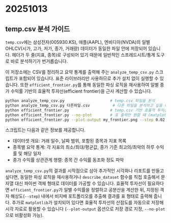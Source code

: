 # 20251013

## temp.csv 분석 가이드

`temp.csv`에는 삼성전자(005930.KS), 애플(AAPL), 엔비디아(NVDA)의 일별 OHLCV(시가, 고가, 저가, 종가, 거래량) 데이터가 동일한 파일 안에 저장되어 있습니다. 헤더가 두 줄(지표, 종목)로 구성되어 있기 때문에 일반적인 스프레드시트/통계 도구로 바로 분석하기가 번거롭습니다.

이 저장소에는 CSV를 정리하고 요약 통계를 출력해 주는 `analyze_temp_csv.py` 스크립트가 포함되어 있습니다. 표준 라이브러리만 사용하므로 추가 설치 없이 실행할 수 있습니다. 또한 `efficient_frontier.py`를 통해 동일한 파싱 로직을 재사용하여 일별 종가 수익률 기반의 효율적 투자선(efficient frontier)을 근사 계산할 수 있습니다.

```bash
python analyze_temp_csv.py                    # temp.csv 파일을 분석
python analyze_temp_csv.py 다른파일.csv          # 다른 파일을 분석하고 싶을 때
python efficient_frontier.py                  # temp.csv 기반 효율적 투자선 계산 + 그래프 저장
python efficient_frontier.py --no-plot        # 표 출력만 원할 때 (matplotlib 미설치 환경)
python efficient_frontier.py --plot-output my_frontier.png --step 0.02
```

스크립트는 다음과 같은 정보를 제공합니다.

- 데이터셋 개요: 거래 일수, 날짜 범위, 포함된 종목과 지표 목록
- 종목별 요약 통계: 각 지표의 최소/최대/평균값, 종가 기준 최고의/최악의 하루 수익률 및 해당 일자
- 종가 수익률 상관관계 행렬: 종목 간 수익률 동조화 정도 파악

`analyze_temp_csv.py`의 결과를 시작점으로 삼아 추가적인 시각화나 리포트를 만들고 싶다면, 동일한 파싱 로직을 재사용하거나 `describe_dataset` 함수를 직접 호출해서 문자열 대신 파이썬 객체 형태로 데이터를 가공할 수 있습니다. 효율적 투자선이 필요하다면 `efficient_frontier.py`가 일별 수익률을 정렬하고 공분산을 계산한 뒤, 지정된 격자 해상도(`--step`) 내에서 비지배 포트폴리오를 추출해 결과를 표 형태로 출력해 줍니다. 추가로 `matplotlib`가 설치되어 있다면 효율적 투자선의 산점도를 자동으로 저장해 시각 자료로 활용할 수 있습니다 (`--plot-output` 옵션으로 저장 경로 지정, `--no-plot`으로 비활성화 가능).
